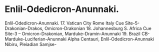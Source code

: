 # Enlil-Odedicron-Anunnaki.

Enlil-Odedicron-Anunnaki.
17. Vatican City Rome Italy Cue Site-5- Drakonian-Drakos, Omicron-Drakonian
18. Johannesburg S. Africa Cue Site-3 – Omicron-Drakonian, Marduke-Dramin-Anunnaki
19. Brazil CB- Marduke-Luciferian-Anunnaki Alpha Centauri, Enlil-Odedicron-Anunnaki Nibiru, Pleiadian Samjse-